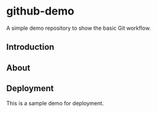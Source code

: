 # github-demo
A simple demo repository to show the basic Git workflow.

## Introduction

## About


## Deployment
This is a sample demo for deployment.
